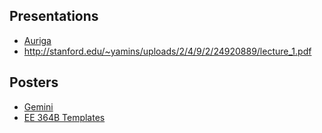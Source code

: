 ## Presentations 
- [Auriga](https://github.com/anishathalye/auriga)
- http://stanford.edu/~yamins/uploads/2/4/9/2/24920889/lecture_1.pdf 

## Posters 
- [Gemini](https://github.com/anishathalye/gemini) 
- [EE 364B Templates](https://web.stanford.edu/class/ee364b/latex_templates/)

